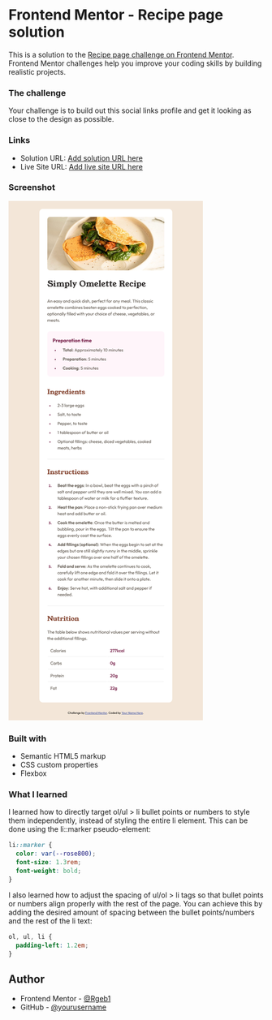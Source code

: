 # Frontend Mentor - Recipe page solution

This is a solution to the [Recipe page challenge on Frontend Mentor](https://www.frontendmentor.io/challenges/recipe-page-KiTsR8QQKm). Frontend Mentor challenges help you improve your coding skills by building realistic projects. 

### The challenge

Your challenge is to build out this social links profile and get it looking as close to the design as possible.

### Links

- Solution URL: [Add solution URL here](https://your-solution-url.com)
- Live Site URL: [Add live site URL here](https://your-live-site-url.com)

### Screenshot

![](assets/images/Screenshot-recipe-page.png)

### Built with

- Semantic HTML5 markup
- CSS custom properties
- Flexbox

### What I learned

I learned how to directly target ol/ul > li bullet points or numbers to style them independently, instead of styling the entire li element. This can be done using the li::marker pseudo-element:

```css
li::marker {
  color: var(--rose800);
  font-size: 1.3rem;
  font-weight: bold;
}
```

I also learned how to adjust the spacing of ul/ol > li tags so that bullet points or numbers align properly with the rest of the page. You can achieve this by adding the desired amount of spacing between the bullet points/numbers and the rest of the li text:

```css
ol, ul, li {
  padding-left: 1.2em;
}
```

## Author

- Frontend Mentor - [@Rgeb1](https://www.frontendmentor.io/profile/Rgeb1)
- GitHub - [@yourusername](https://www.twitter.com/yourusername)